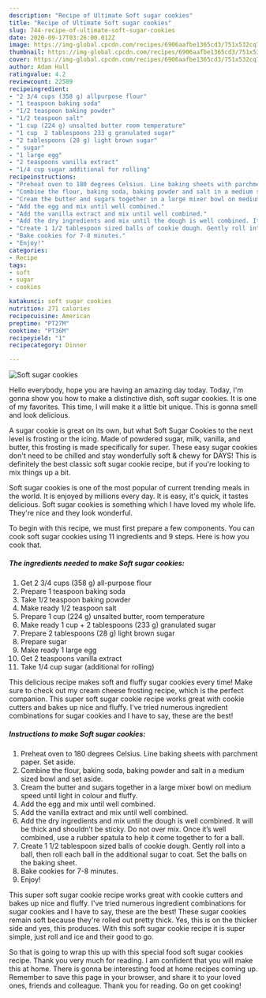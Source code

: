 ```yaml
---
description: "Recipe of Ultimate Soft sugar cookies"
title: "Recipe of Ultimate Soft sugar cookies"
slug: 744-recipe-of-ultimate-soft-sugar-cookies
date: 2020-09-17T03:26:00.012Z
image: https://img-global.cpcdn.com/recipes/6906aafbe1365cd3/751x532cq70/soft-sugar-cookies-recipe-main-photo.jpg
thumbnail: https://img-global.cpcdn.com/recipes/6906aafbe1365cd3/751x532cq70/soft-sugar-cookies-recipe-main-photo.jpg
cover: https://img-global.cpcdn.com/recipes/6906aafbe1365cd3/751x532cq70/soft-sugar-cookies-recipe-main-photo.jpg
author: Adam Hall
ratingvalue: 4.2
reviewcount: 22589
recipeingredient:
- "2 3/4 cups (358 g) allpurpose flour"
- "1 teaspoon baking soda"
- "1/2 teaspoon baking powder"
- "1/2 teaspoon salt"
- "1 cup (224 g) unsalted butter room temperature"
- "1 cup  2 tablespoons 233 g granulated sugar"
- "2 tablespoons (28 g) light brown sugar"
- " sugar"
- "1 large egg"
- "2 teaspoons vanilla extract"
- "1/4 cup sugar additional for rolling"
recipeinstructions:
- "Preheat oven to 180 degrees Celsius. Line baking sheets with parchment paper. Set aside."
- "Combine the flour, baking soda, baking powder and salt in a medium sized bowl and set aside."
- "Cream the butter and sugars together in a large mixer bowl on medium speed until light in colour and fluffy."
- "Add the egg and mix until well combined."
- "Add the vanilla extract and mix until well combined."
- "Add the dry ingredients and mix until the dough is well combined. It will be thick and shouldn’t be sticky. Do not over mix. Once it’s well combined, use a rubber spatula to help it come together to for a ball."
- "Create 1 1/2 tablespoon sized balls of cookie dough. Gently roll into a ball, then roll each ball in the additional sugar to coat. Set the balls on the baking sheet."
- "Bake cookies for 7-8 minutes."
- "Enjoy!"
categories:
- Recipe
tags:
- soft
- sugar
- cookies

katakunci: soft sugar cookies 
nutrition: 271 calories
recipecuisine: American
preptime: "PT27M"
cooktime: "PT36M"
recipeyield: "1"
recipecategory: Dinner

---
```



![Soft sugar cookies](https://img-global.cpcdn.com/recipes/6906aafbe1365cd3/751x532cq70/soft-sugar-cookies-recipe-main-photo.jpg)

Hello everybody, hope you are having an amazing day today. Today, I'm gonna show you how to make a distinctive dish, soft sugar cookies. It is one of my favorites. This time, I will make it a little bit unique. This is gonna smell and look delicious.

A sugar cookie is great on its own, but what Soft Sugar Cookies to the next level is frosting or the icing. Made of powdered sugar, milk, vanilla, and butter, this frosting is made specifically for super. These easy sugar cookies don&#39;t need to be chilled and stay wonderfully soft &amp; chewy for DAYS! This is definitely the best classic soft sugar cookie recipe, but if you&#39;re looking to mix things up a bit.

Soft sugar cookies is one of the most popular of current trending meals in the world. It is enjoyed by millions every day. It is easy, it's quick, it tastes delicious. Soft sugar cookies is something which I have loved my whole life. They're nice and they look wonderful.


To begin with this recipe, we must first prepare a few components. You can cook soft sugar cookies using 11 ingredients and 9 steps. Here is how you cook that.

<!--inarticleads1-->

##### The ingredients needed to make Soft sugar cookies:

1. Get 2 3/4 cups (358 g) all-purpose flour
1. Prepare 1 teaspoon baking soda
1. Take 1/2 teaspoon baking powder
1. Make ready 1/2 teaspoon salt
1. Prepare 1 cup (224 g) unsalted butter, room temperature
1. Make ready 1 cup + 2 tablespoons (233 g) granulated sugar
1. Prepare 2 tablespoons (28 g) light brown sugar
1. Prepare  sugar
1. Make ready 1 large egg
1. Get 2 teaspoons vanilla extract
1. Take 1/4 cup sugar (additional for rolling)


This delicious recipe makes soft and fluffy sugar cookies every time! Make sure to check out my cream cheese frosting recipe, which is the perfect companion. This super soft sugar cookie recipe works great with cookie cutters and bakes up nice and fluffy. I&#39;ve tried numerous ingredient combinations for sugar cookies and I have to say, these are the best! 

<!--inarticleads2-->

##### Instructions to make Soft sugar cookies:

1. Preheat oven to 180 degrees Celsius. Line baking sheets with parchment paper. Set aside.
1. Combine the flour, baking soda, baking powder and salt in a medium sized bowl and set aside.
1. Cream the butter and sugars together in a large mixer bowl on medium speed until light in colour and fluffy.
1. Add the egg and mix until well combined.
1. Add the vanilla extract and mix until well combined.
1. Add the dry ingredients and mix until the dough is well combined. It will be thick and shouldn’t be sticky. Do not over mix. Once it’s well combined, use a rubber spatula to help it come together to for a ball.
1. Create 1 1/2 tablespoon sized balls of cookie dough. Gently roll into a ball, then roll each ball in the additional sugar to coat. Set the balls on the baking sheet.
1. Bake cookies for 7-8 minutes.
1. Enjoy!


This super soft sugar cookie recipe works great with cookie cutters and bakes up nice and fluffy. I&#39;ve tried numerous ingredient combinations for sugar cookies and I have to say, these are the best! These sugar cookies remain soft because they&#39;re rolled out pretty thick. Yes, this is on the thicker side and yes, this produces. With this soft sugar cookie recipe it is super simple, just roll and ice and their good to go. 

So that is going to wrap this up with this special food soft sugar cookies recipe. Thank you very much for reading. I am confident that you will make this at home. There is gonna be interesting food at home recipes coming up. Remember to save this page in your browser, and share it to your loved ones, friends and colleague. Thank you for reading. Go on get cooking!
